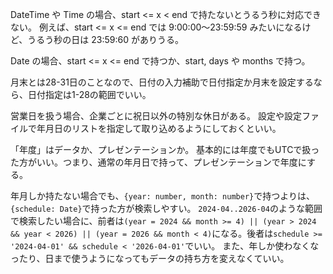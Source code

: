 DateTime や Time の場合、start <= x < end で持たないとうるう秒に対応できない。
例えば、start <= x <= end では 9:00:00〜23:59:59 みたいになるけど、うるう秒の日は 23:59:60 がありうる。

Date の場合、start <= x <= end で持つか、start, days や months で持つ。

月末とは28-31日のことなので、日付の入力補助で日付指定か月末を設定するなら、日付指定は1-28の範囲でいい。

営業日を扱う場合、企業ごとに祝日以外の特別な休日がある。
設定や設定ファイルで年月日のリストを指定して取り込めるようにしておくといい。

「年度」はデータか、プレゼンテーションか。
基本的には年度でもUTCで扱った方がいい。つまり、通常の年月日で持って、プレゼンテーションで年度にする。

年月しか持たない場合でも、`{year: number, month: number}`で持つよりは、`{schedule: Date}`で持った方が検索しやすい。
`2024-04..2026-04`のような範囲で検索したい場合に、前者は`(year = 2024 && month >= 4) || (year > 2024 && year < 2026) || (year = 2026 && month < 4)`になる。後者は`schedule >= '2024-04-01' && schedule < '2026-04-01'`でいい。
また、年しか使わなくなったり、日まで使うようになってもデータの持ち方を変えなくていい。
